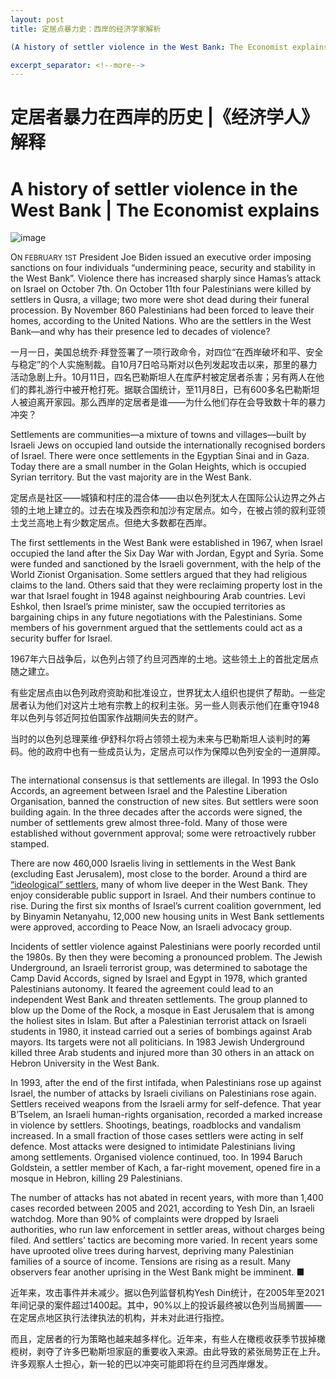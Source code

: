 ```yaml
---
layout: post
title: 定居点暴力史：西岸的经济学家解析

(A history of settler violence in the West Bank: The Economist explains)

excerpt_separator: <!--more-->
---
```



<!--more-->

# 定居者暴力在西岸的历史 |《经济学人》解释


# A history of settler violence in the West Bank | The Economist explains

![image](https://images.weserv.nl/?url=www.economist.com/img/b/1280/720/90/media-assets/image/20240210_BLP508.jpg)

<div></div><p><span>O</span><small>N FEBRUARY 1ST</small> President Joe Biden issued an executive order imposing sanctions on four individuals “undermining peace, security and stability in the West Bank”. Violence there has increased sharply since Hamas’s attack on Israel on October 7th. On October 11th four Palestinians were killed by settlers in Qusra, a village; two more were shot dead during their funeral procession. By November 860 Palestinians had been forced to leave their homes, according to the United Nations. Who are the settlers in the West Bank—and why has their presence led to decades of violence?</p>

一月一日，美国总统乔·拜登签署了一项行政命令，对四位“在西岸破坏和平、安全与稳定”的个人实施制裁。自10月7日哈马斯对以色列发起攻击以来，那里的暴力活动急剧上升。10月11日，四名巴勒斯坦人在库萨村被定居者杀害；另有两人在他们的葬礼游行中被开枪打死。据联合国统计，至11月8日，已有600多名巴勒斯坦人被迫离开家园。那么西岸的定居者是谁——为什么他们存在会导致数十年的暴力冲突？


<p>Settlements are communities—a mixture of towns and villages—built by Israeli Jews on occupied land outside the internationally recognised borders of Israel. There were once settlements in the Egyptian Sinai and in Gaza. Today there are a small number in the Golan Heights, which is occupied Syrian territory. But the vast majority are in the West Bank. </p>

定居点是社区——城镇和村庄的混合体——由以色列犹太人在国际公认边界之外占领的土地上建立的。过去在埃及西奈和加沙有定居点。如今，在被占领的叙利亚领土戈兰高地上有少数定居点。但绝大多数都在西岸。


<div><div><div id="econ-1"></div></div></div><p>The first settlements in the West Bank were established in 1967, when Israel occupied the land after the Six Day War with Jordan, Egypt and Syria. Some were funded and sanctioned by the Israeli government, with the help of the World Zionist Organisation. Some settlers argued that they had religious claims to the land. Others said that they were reclaiming property lost in the war that Israel fought in 1948 against neighbouring Arab countries. Levi Eshkol, then Israel’s prime minister, saw the occupied territories as bargaining chips in any future negotiations with the Palestinians. Some members of his government argued that the settlements could act as a security buffer for Israel.</p>

1967年六日战争后，以色列占领了约旦河西岸的土地。这些领土上的首批定居点随之建立。

有些定居点由以色列政府资助和批准设立，世界犹太人组织也提供了帮助。一些定居者认为他们对这片土地有宗教上的权利主张。另一些人则表示他们在重夺1948年以色列与邻近阿拉伯国家作战期间失去的财产。

当时的以色列总理莱维·伊舒科尔将占领领土视为未来与巴勒斯坦人谈判时的筹码。他的政府中也有一些成员认为，定居点可以作为保障以色列安全的一道屏障。


<div><figure><span><img alt="" src="https://www.economist.com/img/b/608/1116/90/media-assets/image/20240210_MAM975.png"/></span></figure><p>The international consensus is that settlements are illegal. In 1993 the Oslo Accords, an agreement between Israel and the Palestine Liberation Organisation, banned the construction of new sites. But settlers were soon building again. In the three decades after the accords were signed, the number of settlements grew almost three-fold. Many of those were established without government approval; some were retroactively rubber stamped. </p><p>There are now 460,000 Israelis living in settlements in the West Bank (excluding East Jerusalem), most close to the border. Around a third are <a href="https://www.economist.com/middle-east-and-africa/2023/11/06/settlers-are-causing-mayhem-in-the-west-bank">“ideological” settlers</a>, many of whom live deeper in the West Bank. They enjoy considerable public support in Israel. And their numbers continue to rise. During the first six months of Israel’s current coalition government, led by Binyamin Netanyahu, 12,000 new housing units in West Bank settlements were approved, according to Peace Now, an Israeli advocacy group. </p><p>Incidents of settler violence against Palestinians were poorly recorded until the 1980s. By then they were becoming a pronounced problem. The Jewish Underground, an Israeli terrorist group, was determined to sabotage the Camp David Accords, signed by Israel and Egypt in 1978, which granted Palestinians autonomy. It feared the agreement could lead to an independent West Bank and threaten settlements. The group planned to blow up the Dome of the Rock, a mosque in East Jerusalem that is among the holiest sites in Islam. But after a Palestinian terrorist attack on Israeli students in 1980, it instead carried out a series of bombings against Arab mayors. Its targets were not all politicians. In 1983 Jewish Underground killed three Arab students and injured more than 30 others in an attack on Hebron University in the West Bank.</p><p> In 1993, after the end of the first intifada, when Palestinians rose up against Israel, the number of attacks by Israeli civilians on Palestinians rose again. Settlers received weapons from the Israeli army for self-defence. That year B’Tselem, an Israeli human-rights organisation, recorded a marked increase in violence by settlers. Shootings, beatings, roadblocks and vandalism increased. In a small fraction of those cases settlers were acting in self defence. Most attacks were designed to intimidate Palestinians living among settlements. Organised violence continued, too. In 1994 Baruch Goldstein, a settler member of Kach, a far-right movement, opened fire in a mosque in Hebron, killing 29 Palestinians. </p></div><p>The number of attacks has not abated in recent years, with more than 1,400 cases recorded between 2005 and 2021, according to Yesh Din, an Israeli watchdog. More than 90% of complaints were dropped by Israeli authorities, who run law enforcement in settler areas, without charges being filed. And settlers’ tactics are becoming more varied. In recent years some have uprooted olive trees during harvest, depriving many Palestinian families of a source of income. Tensions are rising as a result. Many observers fear another uprising in the West Bank might be imminent. <span>■</span></p>

近年来，攻击事件并未减少。据以色列监督机构Yesh Din统计，在2005年至2021年间记录的案件超过1400起。其中，90%以上的投诉最终被以色列当局搁置——在定居点地区执行法律执法的机构，并未对此进行指控。

而且，定居者的行为策略也越来越多样化。近年来，有些人在橄榄收获季节拔掉橄榄树，剥夺了许多巴勒斯坦家庭的重要收入来源。由此导致的紧张局势正在上升。许多观察人士担心，新一轮的巴以冲突可能即将在约旦河西岸爆发。


